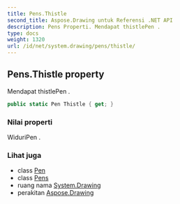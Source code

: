 ```yaml
---
title: Pens.Thistle
second_title: Aspose.Drawing untuk Referensi .NET API
description: Pens Properti. Mendapat thistlePen .
type: docs
weight: 1320
url: /id/net/system.drawing/pens/thistle/
---
```

## Pens.Thistle property

Mendapat thistlePen .

```csharp
public static Pen Thistle { get; }
```

### Nilai properti

WiduriPen .

### Lihat juga

* class [Pen](../../pen/)
* class [Pens](../)
* ruang nama [System.Drawing](../../pens/)
* perakitan [Aspose.Drawing](../../../)


